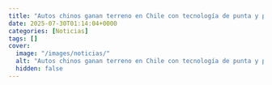 ```yaml
---
title: "Autos chinos ganan terreno en Chile con tecnología de punta y precio accesible"
date: 2025-07-30T01:14:04+0000
categories: [Noticias]
tags: []
cover:
  image: "/images/noticias/"
  alt: "Autos chinos ganan terreno en Chile con tecnología de punta y precio accesible"
  hidden: false
---
```



